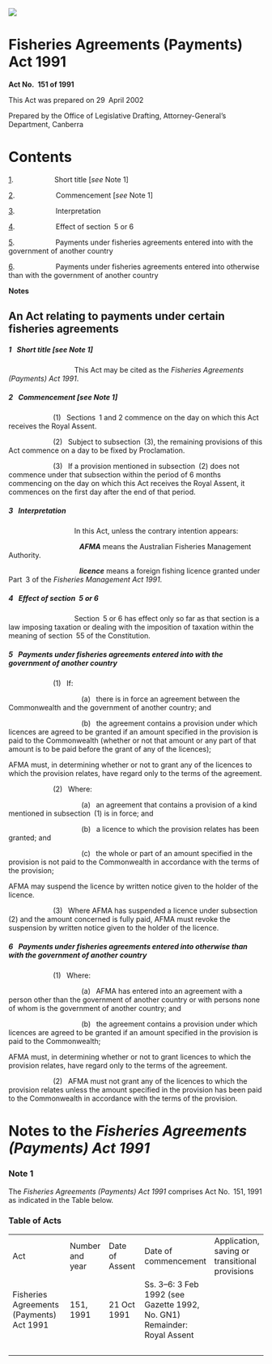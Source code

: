 ![](http://www.comlaw.gov.au/Details/C2004C00749/Html/FisheriesAgreePaymAct91_WD02_image001.gif)

# Fisheries Agreements (Payments) Act 1991

**Act No. 151 of 1991**

This Act was prepared on 29 April 2002

Prepared by the Office of Legislative Drafting,
 Attorney-General’s Department, Canberra

# Contents

[1](#1).            Short title [_see_ Note 1]

[2](#2).            Commencement [_see_ Note 1]

[3](#3).            Interpretation

[4](#4).            Effect of section 5 or 6

[5](#5).            Payments under fisheries agreements entered into with the government of another country

[6](#6).            Payments under fisheries agreements entered into otherwise than with the government of another country

**Notes** 

## An Act relating to payments under certain fisheries agreements

##### <a id="1"></a>1  Short title [_see_ Note 1]

                   This Act may be cited as the _Fisheries Agreements (Payments) Act 1991_.

##### <a id="2"></a>2  Commencement [_see_ Note 1]

             (1)  Sections 1 and 2 commence on the day on which this Act receives the Royal Assent.

             (2)  Subject to subsection (3), the remaining provisions of this Act commence on a day to be fixed by Proclamation.

             (3)  If a provision mentioned in subsection (2) does not commence under that subsection within the period of 6 months commencing on the day on which this Act receives the Royal Assent, it commences on the first day after the end of that period.

##### <a id="3"></a>3  Interpretation

                   In this Act, unless the contrary intention appears:

                    <a name="afma"></a>**_AFMA_** means the Australian Fisheries Management Authority.

                    <a name="licenc"></a>**_licence_** means a foreign fishing licence granted under Part 3 of the _Fisheries Management Act 1991_.

##### <a id="4"></a>4  Effect of section 5 or 6

                   Section 5 or 6 has effect only so far as that section is a law imposing taxation or dealing with the imposition of taxation within the meaning of section 55 of the Constitution.

##### <a id="5"></a>5  Payments under fisheries agreements entered into with the government of another country

             (1)  If:

                     (a)  there is in force an agreement between the Commonwealth and the government of another country; and

                     (b)  the agreement contains a provision under which licences are agreed to be granted if an amount specified in the provision is paid to the Commonwealth (whether or not that amount or any part of that amount is to be paid before the grant of any of the licences);

AFMA must, in determining whether or not to grant any of the licences to which the provision relates, have regard only to the terms of the agreement.

             (2)  Where:

                     (a)  an agreement that contains a provision of a kind mentioned in subsection (1) is in force; and

                     (b)  a licence to which the provision relates has been granted; and

                     (c)  the whole or part of an amount specified in the provision is not paid to the Commonwealth in accordance with the terms of the provision;

AFMA may suspend the licence by written notice given to the holder of the licence.

             (3)  Where AFMA has suspended a licence under subsection (2) and the amount concerned is fully paid, AFMA must revoke the suspension by written notice given to the holder of the licence.

##### <a id="6"></a>6  Payments under fisheries agreements entered into otherwise than with the government of another country

             (1)  Where:

                     (a)  AFMA has entered into an agreement with a person other than the government of another country or with persons none of whom is the government of another country; and

                     (b)  the agreement contains a provision under which licences are agreed to be granted if an amount specified in the provision is paid to the Commonwealth;

AFMA must, in determining whether or not to grant licences to which the provision relates, have regard only to the terms of the agreement.

             (2)  AFMA must not grant any of the licences to which the provision relates unless the amount specified in the provision has been paid to the Commonwealth in accordance with the terms of the provision.

# Notes to the _Fisheries Agreements (Payments) Act 1991_

### Note 1

The _Fisheries Agreements (Payments) Act 1991_ comprises Act No. 151, 1991 as indicated in the Table below.

### Table of Acts

<table>
<colgroup>
  <col width="31%">
  <col width="16%">
  <col width="18%">
  <col width="21%">
  <col width="14%">
</colgroup>

<tr>
  <td>
    <div>Act</div>
  </td>
  <td>
    <div>Number 
and year</div>
  </td>
  <td>
    <div>Date 
of Assent</div>
  </td>
  <td>
    <div>Date of commencement</div>
  </td>
  <td>
    <div>Application, saving or transitional provisions</div>
  </td>
</tr>
<tr>
  <td>
    <div>Fisheries Agreements (Payments) Act 1991</div>
  </td>
  <td>
    <div>151, 1991</div>
  </td>
  <td>
    <div>21 Oct 1991</div>
  </td>
  <td>
    <div>Ss. 3–6: 3 Feb 1992 (see Gazette 1992, No. GN1) 
Remainder: Royal Assent</div>
  </td>
  <td>
    <div> </div>
  </td>
</tr>
<tr>
  <td>
    <div></div>
  </td>
  <td>
    <div> </div>
  </td>
  <td>
    <div> </div>
  </td>
  <td>
    <div> </div>
  </td>
  <td>
    <div> </div>
  </td>
</tr></table>

 

 

